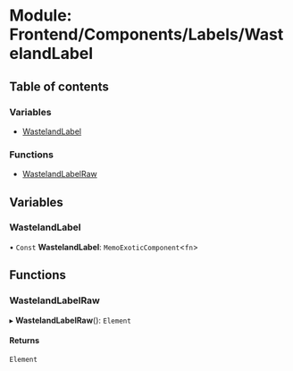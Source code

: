 # Module: Frontend/Components/Labels/WastelandLabel

## Table of contents

### Variables

- [WastelandLabel](Frontend_Components_Labels_WastelandLabel.md#wastelandlabel)

### Functions

- [WastelandLabelRaw](Frontend_Components_Labels_WastelandLabel.md#wastelandlabelraw)

## Variables

### WastelandLabel

• `Const` **WastelandLabel**: `MemoExoticComponent`<`fn`\>

## Functions

### WastelandLabelRaw

▸ **WastelandLabelRaw**(): `Element`

#### Returns

`Element`
